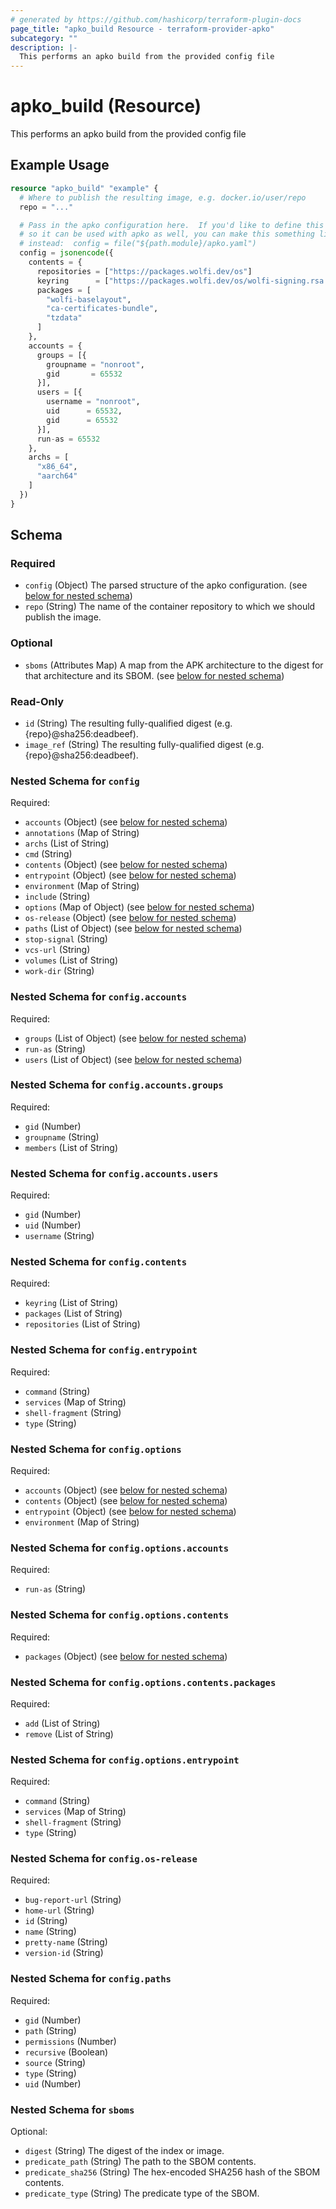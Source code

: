 ```yaml
---
# generated by https://github.com/hashicorp/terraform-plugin-docs
page_title: "apko_build Resource - terraform-provider-apko"
subcategory: ""
description: |-
  This performs an apko build from the provided config file
---
```


# apko_build (Resource)

This performs an apko build from the provided config file

## Example Usage

```terraform
resource "apko_build" "example" {
  # Where to publish the resulting image, e.g. docker.io/user/repo
  repo = "..."

  # Pass in the apko configuration here.  If you'd like to define this in a file
  # so it can be used with apko as well, you can make this something like this
  # instead:  config = file("${path.module}/apko.yaml")
  config = jsonencode({
    contents = {
      repositories = ["https://packages.wolfi.dev/os"]
      keyring      = ["https://packages.wolfi.dev/os/wolfi-signing.rsa.pub"]
      packages = [
        "wolfi-baselayout",
        "ca-certificates-bundle",
        "tzdata"
      ]
    },
    accounts = {
      groups = [{
        groupname = "nonroot",
        gid       = 65532
      }],
      users = [{
        username = "nonroot",
        uid      = 65532,
        gid      = 65532
      }],
      run-as = 65532
    },
    archs = [
      "x86_64",
      "aarch64"
    ]
  })
}
```

<!-- schema generated by tfplugindocs -->
## Schema

### Required

- `config` (Object) The parsed structure of the apko configuration. (see [below for nested schema](#nestedatt--config))
- `repo` (String) The name of the container repository to which we should publish the image.

### Optional

- `sboms` (Attributes Map) A map from the APK architecture to the digest for that architecture and its SBOM. (see [below for nested schema](#nestedatt--sboms))

### Read-Only

- `id` (String) The resulting fully-qualified digest (e.g. {repo}@sha256:deadbeef).
- `image_ref` (String) The resulting fully-qualified digest (e.g. {repo}@sha256:deadbeef).

<a id="nestedatt--config"></a>
### Nested Schema for `config`

Required:

- `accounts` (Object) (see [below for nested schema](#nestedobjatt--config--accounts))
- `annotations` (Map of String)
- `archs` (List of String)
- `cmd` (String)
- `contents` (Object) (see [below for nested schema](#nestedobjatt--config--contents))
- `entrypoint` (Object) (see [below for nested schema](#nestedobjatt--config--entrypoint))
- `environment` (Map of String)
- `include` (String)
- `options` (Map of Object) (see [below for nested schema](#nestedobjatt--config--options))
- `os-release` (Object) (see [below for nested schema](#nestedobjatt--config--os-release))
- `paths` (List of Object) (see [below for nested schema](#nestedobjatt--config--paths))
- `stop-signal` (String)
- `vcs-url` (String)
- `volumes` (List of String)
- `work-dir` (String)

<a id="nestedobjatt--config--accounts"></a>
### Nested Schema for `config.accounts`

Required:

- `groups` (List of Object) (see [below for nested schema](#nestedobjatt--config--accounts--groups))
- `run-as` (String)
- `users` (List of Object) (see [below for nested schema](#nestedobjatt--config--accounts--users))

<a id="nestedobjatt--config--accounts--groups"></a>
### Nested Schema for `config.accounts.groups`

Required:

- `gid` (Number)
- `groupname` (String)
- `members` (List of String)


<a id="nestedobjatt--config--accounts--users"></a>
### Nested Schema for `config.accounts.users`

Required:

- `gid` (Number)
- `uid` (Number)
- `username` (String)



<a id="nestedobjatt--config--contents"></a>
### Nested Schema for `config.contents`

Required:

- `keyring` (List of String)
- `packages` (List of String)
- `repositories` (List of String)


<a id="nestedobjatt--config--entrypoint"></a>
### Nested Schema for `config.entrypoint`

Required:

- `command` (String)
- `services` (Map of String)
- `shell-fragment` (String)
- `type` (String)


<a id="nestedobjatt--config--options"></a>
### Nested Schema for `config.options`

Required:

- `accounts` (Object) (see [below for nested schema](#nestedobjatt--config--options--accounts))
- `contents` (Object) (see [below for nested schema](#nestedobjatt--config--options--contents))
- `entrypoint` (Object) (see [below for nested schema](#nestedobjatt--config--options--entrypoint))
- `environment` (Map of String)

<a id="nestedobjatt--config--options--accounts"></a>
### Nested Schema for `config.options.accounts`

Required:

- `run-as` (String)


<a id="nestedobjatt--config--options--contents"></a>
### Nested Schema for `config.options.contents`

Required:

- `packages` (Object) (see [below for nested schema](#nestedobjatt--config--options--contents--packages))

<a id="nestedobjatt--config--options--contents--packages"></a>
### Nested Schema for `config.options.contents.packages`

Required:

- `add` (List of String)
- `remove` (List of String)



<a id="nestedobjatt--config--options--entrypoint"></a>
### Nested Schema for `config.options.entrypoint`

Required:

- `command` (String)
- `services` (Map of String)
- `shell-fragment` (String)
- `type` (String)



<a id="nestedobjatt--config--os-release"></a>
### Nested Schema for `config.os-release`

Required:

- `bug-report-url` (String)
- `home-url` (String)
- `id` (String)
- `name` (String)
- `pretty-name` (String)
- `version-id` (String)


<a id="nestedobjatt--config--paths"></a>
### Nested Schema for `config.paths`

Required:

- `gid` (Number)
- `path` (String)
- `permissions` (Number)
- `recursive` (Boolean)
- `source` (String)
- `type` (String)
- `uid` (Number)



<a id="nestedatt--sboms"></a>
### Nested Schema for `sboms`

Optional:

- `digest` (String) The digest of the index or image.
- `predicate_path` (String) The path to the SBOM contents.
- `predicate_sha256` (String) The hex-encoded SHA256 hash of the SBOM contents.
- `predicate_type` (String) The predicate type of the SBOM.



